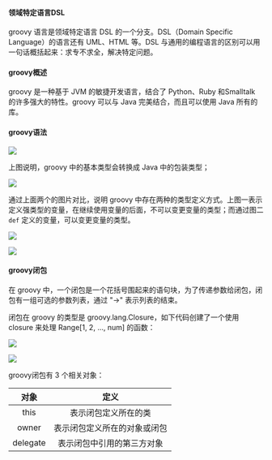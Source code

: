 #### 领域特定语言DSL

groovy 语言是领域特定语言 DSL 的一个分支。DSL（Domain Specific Language）的语言还有 UML、HTML 等。DSL 与通用的编程语言的区别可以用一句话概括起来：求专不求全，解决特定问题。

#### groovy概述

groovy 是一种基于 JVM 的敏捷开发语言，结合了 Python、Ruby 和Smalltalk 的许多强大的特性。groovy 可以与 Java 完美结合，而且可以使用 Java 所有的库。

#### groovy语法

![](http://baihonghua.cn/groovy_1.png)

上图说明，groovy 中的基本类型会转换成 Java 中的包装类型；

![](http://baihonghua.cn/groovy_2.png)

通过上面两个的图片对比，说明 groovy 中存在两种的类型定义方式。上图一表示定义强类型的变量，在继续使用变量的后面，不可以变更变量的类型；而通过图二 `def` 定义的变量，可以变更变量的类型。

![](http://baihonghua.cn/groovy_3.png)

![](http://baihonghua.cn/groovy_4.png)

#### groovy闭包

在 groovy 中，一个闭包是一个花括号围起来的语句块，为了传递参数给闭包，闭包有一组可选的参数列表，通过 "->" 表示列表的结束。

闭包在 groovy 的类型是 groovy.lang.Closure，如下代码创建了一个使用 closure 来处理 Range[1, 2, ..., num] 的函数：

![](http://baihonghua.cn/groovy_5.png)

![](http://baihonghua.cn/groovy_6.png)

groovy闭包有 3 个相关对象：

|对象|定义|
|:--:|:--:|
|this|表示闭包定义所在的类|
|owner|表示闭包定义所在的对象或闭包|
|delegate|表示闭包中引用的第三方对象|